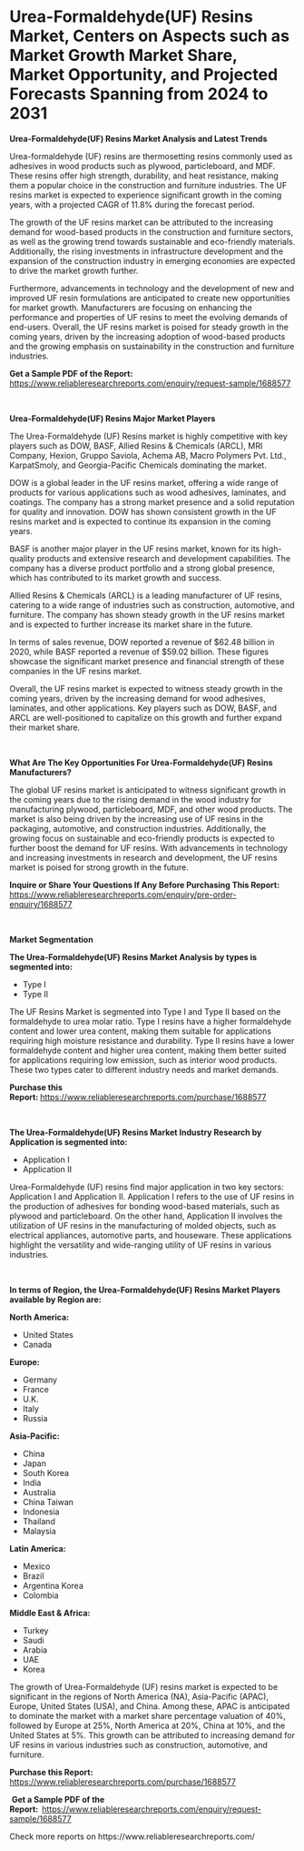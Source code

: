 <p><h1>Urea-Formaldehyde(UF) Resins Market, Centers on Aspects such as Market Growth Market Share, Market Opportunity, and Projected Forecasts Spanning from 2024 to 2031</h1></p><p><strong>Urea-Formaldehyde(UF) Resins Market Analysis and Latest Trends</strong></p>
<p><p>Urea-formaldehyde (UF) resins are thermosetting resins commonly used as adhesives in wood products such as plywood, particleboard, and MDF. These resins offer high strength, durability, and heat resistance, making them a popular choice in the construction and furniture industries. The UF resins market is expected to experience significant growth in the coming years, with a projected CAGR of 11.8% during the forecast period.</p><p>The growth of the UF resins market can be attributed to the increasing demand for wood-based products in the construction and furniture sectors, as well as the growing trend towards sustainable and eco-friendly materials. Additionally, the rising investments in infrastructure development and the expansion of the construction industry in emerging economies are expected to drive the market growth further.</p><p>Furthermore, advancements in technology and the development of new and improved UF resin formulations are anticipated to create new opportunities for market growth. Manufacturers are focusing on enhancing the performance and properties of UF resins to meet the evolving demands of end-users. Overall, the UF resins market is poised for steady growth in the coming years, driven by the increasing adoption of wood-based products and the growing emphasis on sustainability in the construction and furniture industries.</p></p>
<p><strong>Get a Sample PDF of the Report:&nbsp;</strong> <a href="https://www.reliableresearchreports.com/enquiry/request-sample/1688577">https://www.reliableresearchreports.com/enquiry/request-sample/1688577</a></p>
<p>&nbsp;</p>
<p><strong>Urea-Formaldehyde(UF) Resins Major Market Players</strong></p>
<p><p>The Urea-Formaldehyde (UF) Resins market is highly competitive with key players such as DOW, BASF, Allied Resins & Chemicals (ARCL), MRI Company, Hexion, Gruppo Saviola, Achema AB, Macro Polymers Pvt. Ltd., KarpatSmoly, and Georgia-Pacific Chemicals dominating the market.</p><p>DOW is a global leader in the UF resins market, offering a wide range of products for various applications such as wood adhesives, laminates, and coatings. The company has a strong market presence and a solid reputation for quality and innovation. DOW has shown consistent growth in the UF resins market and is expected to continue its expansion in the coming years.</p><p>BASF is another major player in the UF resins market, known for its high-quality products and extensive research and development capabilities. The company has a diverse product portfolio and a strong global presence, which has contributed to its market growth and success.</p><p>Allied Resins & Chemicals (ARCL) is a leading manufacturer of UF resins, catering to a wide range of industries such as construction, automotive, and furniture. The company has shown steady growth in the UF resins market and is expected to further increase its market share in the future.</p><p>In terms of sales revenue, DOW reported a revenue of $62.48 billion in 2020, while BASF reported a revenue of $59.02 billion. These figures showcase the significant market presence and financial strength of these companies in the UF resins market.</p><p>Overall, the UF resins market is expected to witness steady growth in the coming years, driven by the increasing demand for wood adhesives, laminates, and other applications. Key players such as DOW, BASF, and ARCL are well-positioned to capitalize on this growth and further expand their market share.</p></p>
<p>&nbsp;</p>
<p><strong>What Are The Key Opportunities For Urea-Formaldehyde(UF) Resins Manufacturers?</strong></p>
<p><p>The global UF resins market is anticipated to witness significant growth in the coming years due to the rising demand in the wood industry for manufacturing plywood, particleboard, MDF, and other wood products. The market is also being driven by the increasing use of UF resins in the packaging, automotive, and construction industries. Additionally, the growing focus on sustainable and eco-friendly products is expected to further boost the demand for UF resins. With advancements in technology and increasing investments in research and development, the UF resins market is poised for strong growth in the future.</p></p>
<p><strong>Inquire or Share Your Questions If Any Before Purchasing This Report:</strong> <a href="https://www.reliableresearchreports.com/enquiry/pre-order-enquiry/1688577">https://www.reliableresearchreports.com/enquiry/pre-order-enquiry/1688577</a></p>
<p>&nbsp;</p>
<p><strong>Market Segmentation</strong></p>
<p><strong>The Urea-Formaldehyde(UF) Resins Market Analysis by types is segmented into:</strong></p>
<p><ul><li>Type I</li><li>Type II</li></ul></p>
<p><p>The UF Resins Market is segmented into Type I and Type II based on the formaldehyde to urea molar ratio. Type I resins have a higher formaldehyde content and lower urea content, making them suitable for applications requiring high moisture resistance and durability. Type II resins have a lower formaldehyde content and higher urea content, making them better suited for applications requiring low emission, such as interior wood products. These two types cater to different industry needs and market demands.</p></p>
<p><strong>Purchase this Report:&nbsp;</strong><a href="https://www.reliableresearchreports.com/purchase/1688577">https://www.reliableresearchreports.com/purchase/1688577</a></p>
<p>&nbsp;</p>
<p><strong>The Urea-Formaldehyde(UF) Resins Market Industry Research by Application is segmented into:</strong></p>
<p><ul><li>Application I</li><li>Application II</li></ul></p>
<p><p>Urea-Formaldehyde (UF) resins find major application in two key sectors: Application I and Application II. Application I refers to the use of UF resins in the production of adhesives for bonding wood-based materials, such as plywood and particleboard. On the other hand, Application II involves the utilization of UF resins in the manufacturing of molded objects, such as electrical appliances, automotive parts, and houseware. These applications highlight the versatility and wide-ranging utility of UF resins in various industries.</p></p>
<p>&nbsp;</p>
<p><strong>In terms of Region, the Urea-Formaldehyde(UF) Resins Market Players available by Region are:</strong></p>
<p>
    <p> <strong> North America: </strong>
        <ul>
            <li>United States</li>
            <li>Canada</li>
        </ul>
        </p> 
    <p> <strong> Europe: </strong>
        <ul>
            <li>Germany</li>
            <li>France</li>
            <li>U.K.</li>
            <li>Italy</li>
            <li>Russia</li>
        </ul>
        </p> 
    <p> <strong> Asia-Pacific: </strong>
        <ul>
            <li>China</li>
            <li>Japan</li>
            <li>South Korea</li>
            <li>India</li>
            <li>Australia</li>
            <li>China Taiwan</li>
            <li>Indonesia</li>
            <li>Thailand</li>
            <li>Malaysia</li>
        </ul>
        </p> 
    <p> <strong> Latin America: </strong>
        <ul>
            <li>Mexico</li>
            <li>Brazil</li>
            <li>Argentina Korea</li>
            <li>Colombia</li>
        </ul>
        </p> 
    <p> <strong> Middle East & Africa: </strong>
        <ul>
            <li>Turkey</li>
            <li>Saudi</li>
            <li>Arabia</li>
            <li>UAE</li>
            <li>Korea</li>
        </ul>
    </p>
    </p>
<p><p>The growth of Urea-Formaldehyde (UF) resins market is expected to be significant in the regions of North America (NA), Asia-Pacific (APAC), Europe, United States (USA), and China. Among these, APAC is anticipated to dominate the market with a market share percentage valuation of 40%, followed by Europe at 25%, North America at 20%, China at 10%, and the United States at 5%. This growth can be attributed to increasing demand for UF resins in various industries such as construction, automotive, and furniture.</p></p>
<p><strong>Purchase this Report: </strong><a href="https://www.reliableresearchreports.com/purchase/1688577">https://www.reliableresearchreports.com/purchase/1688577</a></p>
<p>&nbsp;<strong>Get a Sample PDF of the Report:&nbsp;&nbsp;</strong><a href="https://www.reliableresearchreports.com/enquiry/request-sample/1688577">https://www.reliableresearchreports.com/enquiry/request-sample/1688577</a></p>
<p><strong></strong></p>
<p>Check more reports on https://www.reliableresearchreports.com/</p>